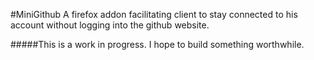 #MiniGithub
A firefox addon facilitating client to stay connected to his account without logging into the github website.

#####This is a work in progress. I hope to build something worthwhile.

